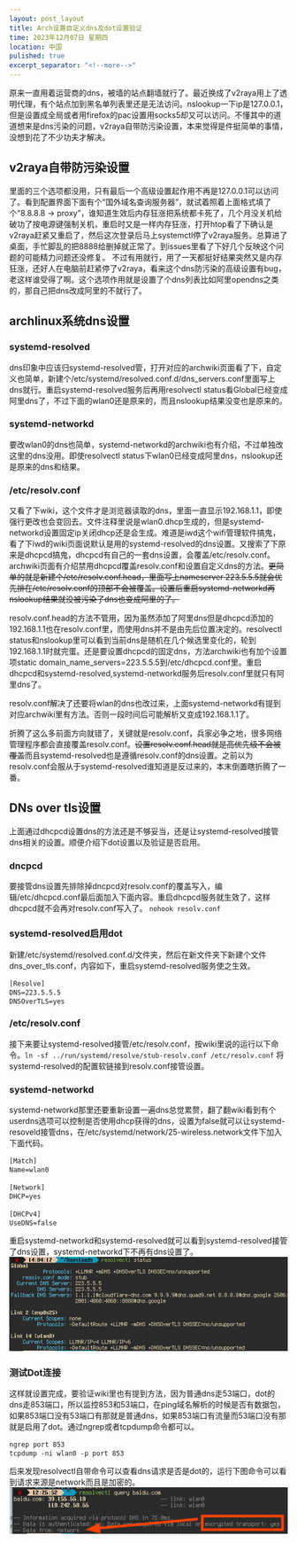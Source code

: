 ```yaml
---
layout: post_layout
title: Arch设置自定义dns及dot设置验证
time: 2023年12月07日 星期四
location: 中国
pulished: true
excerpt_separator: "<!--more-->"
---
```

原来一直用着运营商的dns，被墙的站点翻墙就行了。最近换成了v2raya用上了透明代理，有个站点加到黑名单列表里还是无法访问。nslookup一下ip是127.0.0.1，但是设置成全局或者用firefox的pac设置用socks5却又可以访问。不懂其中的道道想来是dns污染的问题，v2raya自带防污染设置，本来觉得是件挺简单的事情，没想到花了不少功夫才解决。
<!--more-->

## v2raya自带防污染设置
里面的三个选项都没用，只有最后一个高级设置起作用不再是127.0.0.1可以访问了。看到配置界面下面有个“国外域名查询服务器”，就试着照着上面格式填了个“8.8.8.8 -> proxy”，谁知道生效后内存狂涨把系统都卡死了，几个月没关机给破功了按电源键强制关机，重启时又是一样内存狂涨，打开htop看了下确认是v2raya赶紧又重启了，然后这次登录后马上systemctl停了v2raya服务。总算进了桌面，手忙脚乱的把8888给删掉就正常了。到issues里看了下好几个反映这个问题的可能精力问题还没修复。
不过有用就行，用了一天都挺好结果突然又是内存狂涨，还好人在电脑前赶紧停了v2raya，看来这个dns防污染的高级设置有bug，老这样谁受得了啊。这个选项作用就是设置了个dns列表比如阿里opendns之类的，那自己把dns改成阿里的不就行了。
## archlinux系统dns设置
### systemd-resolved
dns印象中应该归systemd-resolved管，打开对应的archwiki页面看了下，自定义也简单，新建个/etc/systemd/resolved.conf.d/dns_servers.conf里面写上dns就行。重启systemd-resolved服务后再用resolvectl status看Global已经变成阿里dns了，不过下面的wlan0还是原来的，而且nslookup结果没变也是原来的。
### systemd-networkd
要改wlan0的dns也简单，systemd-networkd的archwiki也有介绍，不过单独改这里的dns没用。即使resolvectl status下wlan0已经变成阿里dns，nslookup还是原来的dns和结果。
### /etc/resolv.conf
又看了下wiki，这个文件才是浏览器读取的dns，里面一直显示192.168.1.1，即使强行更改也会变回去。文件注释里说是wlan0.dhcp生成的，但是systemd-networkd设置固定ip关闭dhcp还是会生成。难道是iwd这个wifi管理软件搞鬼，看了下iwd的wiki页面说默认是用的systemd-resolved的dns设置。又搜索了下原来是dhcpcd搞鬼，dhcpcd有自己的一套dns设置，会覆盖/etc/resolv.conf。archwiki页面有介绍禁用dhcpcd覆盖resolv.conf和设置自定义dns的方法。~~更简单的就是新建个/etc/resolv.conf.head，里面写上nameserver 223.5.5.5就会优先排在/etc/resolv.conf的顶部不会被覆盖。设置后重启systemd-networkd再nslookup结果就没被污染了dns也变成阿里的了。~~

resolv.conf.head的方法不管用，因为虽然添加了阿里dns但是dhcpcd添加的192.168.1.1也在resolv.conf里，而使用dns并不是由先后位置决定的。resolvectl status和nslookup里可以看到当前dns是随机在几个候选里变化的，轮到192.168.1.1时就完蛋。还是要设置dhcpcd的固定dns，方法archwiki也有加个设置项static domain_name_servers=223.5.5.5到/etc/dhcpcd.conf里。重启dhcpcd和systemd-resolved,systemd-networkd服务后resolv.conf里就只有阿里dns了。

resolv.conf解决了还要将wlan的dns也改过来，上面systemd-networkd有提到对应archwiki里有方法。否则一段时间后可能解析又变成192.168.1.1了。

折腾了这么多前面方向就错了，关键就是resolv.conf，兵家必争之地，很多网络管理程序都会直接覆盖resolv.conf。~~设置resolv.conf.head就是高优先级不会被覆盖~~而且systemd-resolved也是遵循resolv.conf的dns设置。之前以为resolv.conf会服从于systemd-resolved谁知道是反过来的，本末倒置瞎折腾了一番。

## DNs over tls设置
上面通过dhcpcd设置dns的方法还是不够妥当，还是让systemd-resolved接管dns相关的设置。顺便介绍下dot设置以及验证是否启用。
### dncpcd
要接管dns设置先排除掉dncpcd对resolv.conf的覆盖写入，编辑/etc/dhcpcd.conf最后面加入下面内容。重启dhcpcd服务就生效了，这样dhcpcd就不会再对resolv.conf写入了。
`nohook resolv.conf`
### systemd-resolved启用dot
新建/etc/systemd/resolved.conf.d/文件夹，然后在新文件夹下新建个文件dns_over_tls.conf，内容如下，重启systemd-resolved服务使之生效。
```
[Resolve]
DNS=223.5.5.5
DNSOverTLS=yes
```
### /etc/resolv.conf
接下来要让systemd-resolved接管/etc/resolv.conf，按wiki里说的运行以下命令。`ln -sf ../run/systemd/resolve/stub-resolv.conf /etc/resolv.conf`
将systemd-resolved的配置软链接到resolv.conf接管设置。
### systemd-networkd
systemd-networkd那里还要重新设置一遍dns总觉累赘，翻了翻wiki看到有个userdns选项可以控制是否使用dhcp获得的dns，设置为false就可以让systemd-resoveld接管dns，在/etc/systemd/network/25-wireless.network文件下加入下面代码。
```
[Match]
Name=wlan0

[Network]
DHCP=yes

[DHCPv4]
UseDNS=false
```
重启systemd-networkd和systemd-resolved就可以看到systemd-resolved接管了dns设置，systemd-networkd下不再有dns设置了。
<img src="/assets/img/dns.png" width="572px" />
### 测试Dot连接
这样就设置完成，要验证wiki里也有提到方法，因为普通dns走53端口，dot的dns走853端口，所以监控853和53端口，在ping域名解析的时候是否有数据包，如果853端口没有53端口有那就是普通dns，如果853端口有流量而53端口没有那就是启用了dot。通过ngrep或者tcpdump命令都可以。
```
ngrep port 853
tcpdump -ni wlan0 -p port 853
```
后来发现resolvectl自带命令可以查看dns请求是否是dot的，运行下图命令可以看到请求来源是network而且是加密的。
<img src="/assets/img/dnsdot.png" width="534px" />
